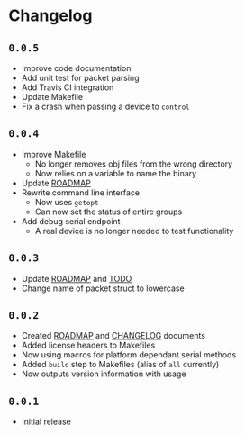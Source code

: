# Changelog
## `0.0.5`
 - Improve code documentation
 - Add unit test for packet parsing
 - Add Travis CI integration
 - Update Makefile
 - Fix a crash when passing a device to `control`

## `0.0.4`
 - Improve Makefile
   - No longer removes obj files from the wrong directory
   - Now relies on a variable to name the binary
 - Update [ROADMAP](/ROADMAP.md)
 - Rewrite command line interface
   - Now uses `getopt`
   - Can now set the status of entire groups
 - Add debug serial endpoint
   - A real device is no longer needed to test functionality

## `0.0.3`
 - Update [ROADMAP](/ROADMAP.md) and [TODO](/TODO.md)
 - Change name of packet struct to lowercase

## `0.0.2`
 - Created [ROADMAP](/ROADMAP.md) and [CHANGELOG](/CHANGELOG.md) documents
 - Added license headers to Makefiles
 - Now using macros for platform dependant serial methods
 - Added `build` step to Makefiles (alias of `all` currently)
 - Now outputs version information with usage

## `0.0.1`
 - Initial release
